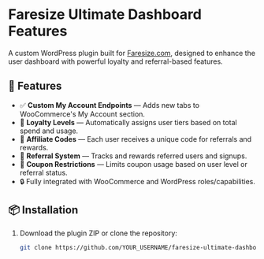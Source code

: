 # Faresize Ultimate Dashboard Features

A custom WordPress plugin built for [Faresize.com](https://faresize.com), designed to enhance the user dashboard with powerful loyalty and referral-based features.

## 🎯 Features

- ✅ **Custom My Account Endpoints** — Adds new tabs to WooCommerce's My Account section.
- 🎁 **Loyalty Levels** — Automatically assigns user tiers based on total spend and usage.
- 💸 **Affiliate Codes** — Each user receives a unique code for referrals and rewards.
- 👥 **Referral System** — Tracks and rewards referred users and signups.
- 🚫 **Coupon Restrictions** — Limits coupon usage based on user level or referral status.
- 🔒 Fully integrated with WooCommerce and WordPress roles/capabilities.

## 📦 Installation

1. Download the plugin ZIP or clone the repository:
   ```bash
   git clone https://github.com/YOUR_USERNAME/faresize-ultimate-dashboard-features.git
